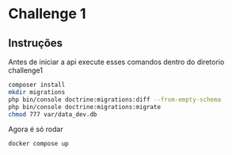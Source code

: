 # Challenge 1

## Instruções

Antes de iniciar a api execute esses comandos dentro do diretorio challenge1

```bash
composer install
mkdir migrations
php bin/console doctrine:migrations:diff --from-empty-schema
php bin/console doctrine:migrations:migrate
chmod 777 var/data_dev.db
```

Agora é só rodar

```bash
docker compose up
```
